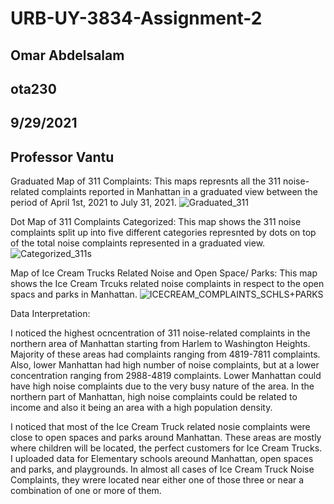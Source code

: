 # URB-UY-3834-Assignment-2
## Omar Abdelsalam
## ota230
## 9/29/2021
## Professor Vantu 

Graduated Map of 311 Complaints: 
This maps represnts all the 311 noise-related complaints reported in Manhattan in a graduated view between the period of April 1st, 2021 to July 31, 2021. 
![Graduated_311](https://user-images.githubusercontent.com/52751378/137824468-c8883cec-835e-44a5-86e9-677bc7160dcf.png)

Dot Map of 311 Complaints Categorized: 
This map shows the 311 noise complaints split up into five different categories represnted by dots on top of the total noise complaints represented in a graduated view. 
![Categorized_311s](https://user-images.githubusercontent.com/52751378/137824491-36915b3a-52b0-4ac3-8e95-4d47e2a20d05.png)

Map of Ice Cream Trucks Related Noise and Open Space/ Parks:
This map shows the Ice Cream Trcuks related noise complaints in respect to the open spacs and parks in Manhattan. 
![ICECREAM_COMPLAINTS_SCHLS+PARKS](https://user-images.githubusercontent.com/52751378/139091279-42ed5bca-d41e-4077-81fa-1b9ca485ee3a.png)

Data Interpretation: 

I noticed the highest ocncentration of 311 noise-related complaints in the northern area of Manhattan starting from Harlem to Washington Heights. Majority of these areas had complaints ranging from 4819-7811 complaints. Also, lower Manhattan had high number of noise complaints, but at a lower concentration ranging from 2988-4819 complaints. Lower Manhattan could have high noise complaints due to the very busy nature of the area. In the northern part of Manhattan, high noise complaints could be related to income and also it being an area with a high population density. 

I noticed that most of the Ice Cream Truck related nosie complaints were close to open spaces and parks around Manhattan. These areas are mostly where children will be located, the perfect customers for Ice Cream Trucks. I uploaded data for Elementary schools areound Manhattan, open spaces and parks, and playgrounds. In almost all cases of Ice Cream Truck Noise Complaints, they wrere located near either one of those three or near a combination of one or more of them.
